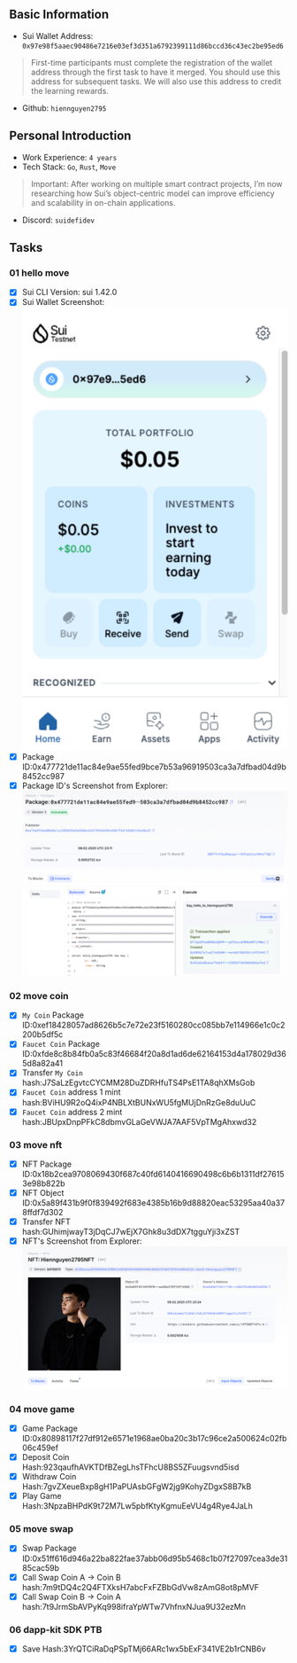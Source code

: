 ## Basic Information
- Sui Wallet Address: `0x97e98f5aaec90486e7216e03ef3d351a6792399111d86bccd36c43ec2be95ed6`
> First-time participants must complete the registration of the wallet address through the first task to have it merged. You should use this address for subsequent tasks. We will also use this address to credit the learning rewards.
- Github: `hiennguyen2795`

## Personal Introduction
- Work Experience: `4 years`
- Tech Stack: `Go`, `Rust`, `Move`
> Important: After working on multiple smart contract projects, I’m now researching how Sui’s object-centric model can improve efficiency and scalability in on-chain applications.
- Discord: `suidefidev`

## Tasks

### 01 hello move
- [x] Sui CLI Version: sui 1.42.0
- [x] Sui Wallet Screenshot: ![](images/suiwallet.png)
- [x] Package ID:0x477721de11ac84e9ae55fed9bce7b53a96919503ca3a7dfbad04d9b8452cc987
- [x] Package ID's Screenshot from Explorer: ![](<images/packageid.png>)

### 02 move coin
- [x] `My Coin` Package ID:0xef18428057ad8626b5c7e72e23f5160280cc085bb7e114966e1c0c2200b5df5c
- [x] `Faucet Coin` Package ID:0xfde8c8b84fb0a5c83f46684f20a8d1ad6de62164153d4a178029d365d8a82a41
- [x] Transfer `My Coin` hash:J7SaLzEgvtcCYCMM28DuZDRHfuTS4PsE1TA8qhXMsGob
- [x] `Faucet Coin` address 1 mint hash:BViHU9R2oQ4ixP4NBLXtBUNxWU5fgMUjDnRzGe8duUuC
- [x] `Faucet Coin` address 2 mint hash:JBUpxDnpPFkC8dbmvGLaGeVWJA7AAF5VpTMgAhxwd32

### 03 move nft
- [x] NFT Package ID:0x18b2cea9708069430f687c40fd6140416690498c6b6b1311df276153e98b822b
- [x] NFT Object ID:0x5a89f431b9f0f839492f683e4385b16b9d88820eac53295aa40a378ffdf7d302
- [x] Transfer NFT hash:GUhimjwayT3jDqCJ7wEjX7Ghk8u3dDX7tgguYji3xZST
- [x] NFT's Screenshot from Explorer: ![](images/nft.png)

### 04 move game
- [x] Game Package ID:0x80898117f27df912e6571e1968ae0ba20c3b17c96ce2a500624c02fb06c459ef
- [x] Deposit Coin Hash:923qaufhAVKTDfBZegLhsTFhcU8BS5ZFuugsvnd5isd
- [x] Withdraw Coin Hash:7gvZXeueBxp8gH1PaPUAsbGFgW2jg9KohyZDgxS8B7kB
- [x] Play Game Hash:3NpzaBHPdK9t72M7Lw5pbfKtyKgmuEeVU4g4Rye4JaLh

### 05 move swap
- [x] Swap Package ID:0x51ff616d946a22ba822fae37abb06d95b5468c1b07f27097cea3de3185cac59b
- [x] Call Swap Coin A -> Coin B hash:7m9tDQ4c2Q4FTXksH7abcFxFZBbGdVw8zAmG8ot8pMVF
- [x] Call Swap Coin B -> Coin A hash:7t9JrmSbAVPyKq998ifraYpWTw7VhfnxNJua9U32ezMn

### 06 dapp-kit SDK PTB
- [x] Save Hash:3YrQTCiRaDqPSpTMj66ARc1wx5bExF341VE2b1rCNB6v
